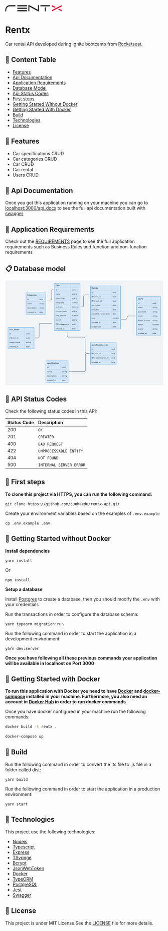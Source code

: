 ![logo](public/application_logo.png)

# Rentx

Car rental API developed during Ignite bootcamp from [Rocketseat](https://www.rocketseat.com.br/).

## :pushpin: Content Table

* [Features](#rocket-features)
* [Api Documentation](#open_book-api-documentation)
* [Application Requirements](#closed_book-application-requirements)
* [Database Model](#clipboard-database-model)
* [Api Status Codes](#vertical_traffic_light-api-status-codes)
* [First steps](#construction_worker-first-steps)
* [Getting Started Without Docker](#runner-getting-started-without-docker)
* [Getting Started With Docker](#runner-getting-started-with-docker)
* [Build](#runner-build)
* [Technologies](#rocket-technologies)
* [License](#closed_book-license)

## :rocket: Features

* Car specifications CRUD
* Car categories CRUD
* Car CRUD
* Car rental
* Users CRUD

## :open_book: Api Documentation

Once you got this application running on your machine
you can go to [localhost:3000/api_docs](http://localhost:3000/api_docs)
to see the full api documentation built with [swagger](https://swagger.io/)

## :closed_book: Application Requirements

Check out the [REQUIREMENTS](./REQUIREMENTS.md) page to see the full application requirements
such as Business Rules and function and non-function requirements

## :clipboard: Database model

![model](public/erd.png)

## :vertical_traffic_light: API Status Codes

Check the following status codes in this API:

| Status Code | Description              |
|:------------|:-------------------------|
| 200         | `OK`                     |
| 201         | `CREATED`                |
| 400         | `BAD REQUEST`            |
| 422         | `UNPROCESSABLE ENTITY`   |
| 404         | `NOT FOUND`              |
| 500         | `INTERNAL SERVER ERROR`  |

## :construction_worker: First steps

**To clone this project via HTTPS, you can run the following command:**

```
git clone https://github.com/cunhaedu/rentx-api.git
```

Create your environment variables based on the examples of `.env.example`

```
cp .env.example .env
```

## :runner: Getting Started without Docker

**Install dependencies**

```
yarn install
```
Or
```
npm install
```

**Setup a database**

Install [Postgres](https://www.postgresql.org/) to create a database, then you should modify the ```.env``` with your credentials

Run the transactions in order to configure the database schema:
```
yarn typeorm migration:run
```

Run the following command in order to start the application in a development environment:
```
yarn dev:server
```

**Once you have following all these previous commands your application will be available
in localhost on Port 3000**

## :runner: Getting Started with Docker

**To run this application with Docker you need to have [Docker](https://docs.docker.com/)
and [docker-compose](https://docs.docker.com/compose/) installed in your machine.
Furthermore, you also need an account in [Docker Hub](https://hub.docker.com/) in order to run docker commands**

Once you have docker configured in your machine run the following commands:

```bash
docker build -t rentx .
```

```bash
docker-compose up
```

## :runner: Build
Run the following command in order to convert the .ts file to .js file in a folder called dist:
```
yarn build
```

Run the following command in order to start the application in a production environment:
```
yarn start
```

## :rocket: Technologies

This project use the following technologies:

* [Nodejs](https://nodejs.org/en/)
* [Typescript](https://www.typescriptlang.org/)
* [Express](http://expressjs.com/)
* [TSyringe](https://www.npmjs.com/package/tsyringe)
* [Bcrypt](https://www.npmjs.com/package/bcrypt)
* [JsonWebToken](https://jwt.io/)
* [Docker](https://docs.docker.com/)
* [TypeORM](https://typeorm.io)
* [PostgreSQL](https://www.postgresql.org/)
* [Jest](https://jestjs.io/)
* [Swagger](https://swagger.io/)

## :closed_book: License

This project is under MIT License.See the [LICENSE](./LICENSE) file for more details.
